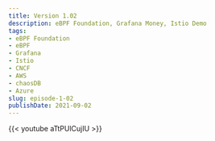 ```yaml
---
title: Version 1.02 
description: eBPF Foundation, Grafana Money, Istio Demo
tags:
- eBPF Foundation
- eBPF
- Grafana
- Istio
- CNCF
- AWS
- chaosDB
- Azure
slug: episode-1-02
publishDate: 2021-09-02
---
```

{{< youtube aTtPUlCujIU >}}
